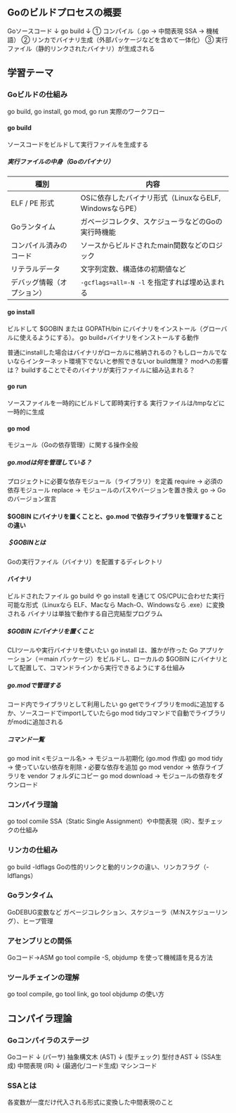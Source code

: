 ## Goのビルドプロセスの概要
Goソースコード
   ↓
go build
   ↓
① コンパイル（.go → 中間表現 SSA → 機械語）
② リンカでバイナリ生成（外部パッケージなどを含めて一体化）
③ 実行ファイル（静的リンクされたバイナリ）が生成される

## 学習テーマ
### Goビルドの仕組み
go build, go install, go mod, go run
実際のワークフロー

#### go build
ソースコードをビルドして実行ファイルを生成する

#####  実行ファイルの中身（Goのバイナリ）
| 種別            | 内容                                     |
| ------------- | -------------------------------------- |
| ELF / PE 形式   | OSに依存したバイナリ形式（LinuxならELF, WindowsならPE） |
| Goランタイム       | ガベージコレクタ、スケジューラなどのGoの実行時機能             |
| コンパイル済みのコード   | ソースからビルドされたmain関数などのロジック               |
| リテラルデータ       | 文字列定数、構造体の初期値など                        |
| デバッグ情報（オプション） | `-gcflags=all=-N -l` を指定すれば埋め込まれる      |



#### go install
ビルドして $GOBIN または GOPATH/bin にバイナリをインストール（グローバルに使えるようにする）。
go build+バイナリをインストールする動作

普通にinstallした場合はバイナリがローカルに格納されるの？もしローカルでないならインターネット環境下でないと参照できないor build無理？
modへの影響は？
buildすることでそのバイナリが実行ファイルに組み込まれる？

#### go run
ソースファイルを一時的にビルドして即時実行する
実行ファイルは/tmpなどに一時的に生成

#### go mod
モジュール（Goの依存管理）に関する操作全般

##### go.modは何を管理している？
プロジェクトに必要な依存モジュール（ライブラリ）を定義
require → 必須の依存モジュール
replace → モジュールのパスやバージョンを置き換え
go → Goのバージョン宣言

#### $GOBIN にバイナリを置くことと、go.mod で依存ライブラリを管理することの違い
##### ＄GOBINとは
Goの実行ファイル（バイナリ）を配置するディレクトリ

#### バイナリ
ビルドされたファイル
go build や go install を通じて OS/CPUに合わせた実行可能な形式（Linuxなら ELF、Macなら Mach-O、Windowsなら .exe）に変換される
バイナリは単独で動作する自己完結型プログラム


##### $GOBIN にバイナリを置くこと
CLIツールや実行バイナリを使いたい
go install は、誰かが作った Go アプリケーション（＝main パッケージ）をビルドし、ローカルの $GOBIN にバイナリとして配置して、コマンドラインから実行できるようにする仕組み

##### go.modで管理する
コード内でライブラリとして利用したい
go getでライブラリをmodに追加するか、ソースコードでimportしていたらgo mod tidyコマンドで自動でライブラリがmodに追加される



##### コマンド一覧
go mod init <モジュール名> → モジュール初期化 (go.mod 作成)
go mod tidy → 使っていない依存を削除・必要な依存を追加
go mod vendor → 依存ライブラリを vendor フォルダにコピー
go mod download → モジュールの依存をダウンロード


### コンパイラ理論
go tool comile
SSA（Static Single Assignment）や中間表現（IR）、型チェックの仕組み

### リンカの仕組み
go build -ldflags
Goの性的リンクと動的リンクの違い、リンカフラグ（-ldflangs）

### Goランタイム
GoDEBUG変数など
ガベージコレクション、スケジューラ（M:Nスケジューリング）、ヒープ管理

### アセンブリとの関係
Goコード→ASM
go tool compile -S, objdump を使って機械語を見る方法

### ツールチェインの理解
go tool compile, go tool link, go tool objdump の使い方


## コンパイラ理論
### Goコンパイラのステージ
Goコード
  ↓ (パーサ)
抽象構文木 (AST)
  ↓ (型チェック)
型付きAST
  ↓ (SSA生成)
中間表現 (IR)
  ↓ (最適化/コード生成)
マシンコード

### SSAとは
各変数が一度だけ代入される形式に変換した中間表現のこと